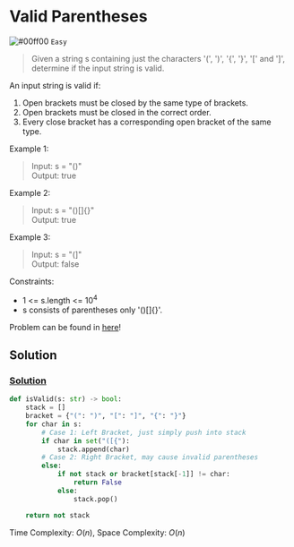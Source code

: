 # Valid Parentheses
![#00ff00](https://placehold.co/1x1/00ff00/00ff00.png) `Easy`

> Given a string s containing just the characters '(', ')', '{', '}', '[' and ']', determine if the input string is valid. 

An input string is valid if:
1. Open brackets must be closed by the same type of brackets.
2. Open brackets must be closed in the correct order.
3. Every close bracket has a corresponding open bracket of the same type.
 
Example 1:
> Input: s = "()"\
Output: true

Example 2:
> Input: s = "()[]{}"\
Output: true

Example 3:
> Input: s = "(]"\
Output: false
 

Constraints:
- $1$ <= s.length <= $10^4$
- s consists of parentheses only '()[]{}'.

Problem can be found in [here](https://leetcode.com/problems/valid-parentheses)!

## Solution
### [Solution](/Stack/20-ValidParentheses/solution.py)

```python
def isValid(s: str) -> bool:
    stack = []
    bracket = {"(": ")", "[": "]", "{": "}"}
    for char in s:
        # Case 1: Left Bracket, just simply push into stack
        if char in set("([{"):
            stack.append(char)
        # Case 2: Right Bracket, may cause invalid parentheses
        else:
            if not stack or bracket[stack[-1]] != char:
                return False
            else:
                stack.pop()

    return not stack
```

Time Complexity: $O(n)$, Space Complexity: $O(n)$
 